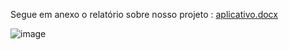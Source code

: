 Segue em anexo o relatório sobre nosso projeto :
[aplicativo.docx](https://github.com/user-attachments/files/15838638/aplicativo.docx)

![image](https://github.com/Kelvinnegrini10/my-class3/assets/166623008/0808a292-63fa-4f6a-816d-b1c8edc0ab0d)

